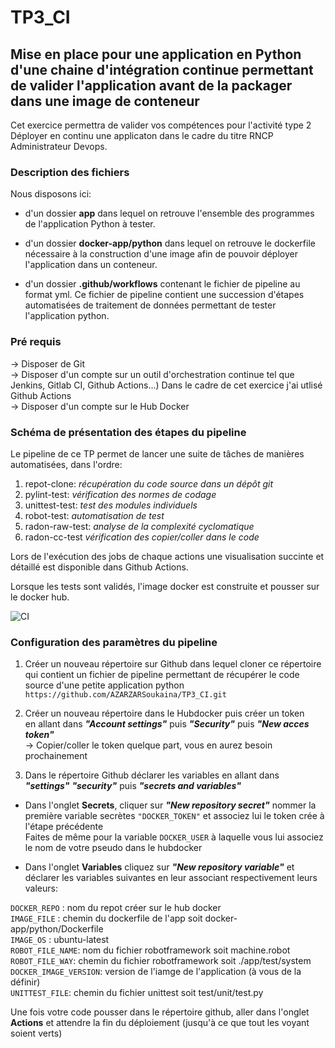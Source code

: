 # TP3_CI
## Mise en place pour une application en Python d'une chaine d'intégration continue permettant de valider l'application avant de la packager dans une image de conteneur
Cet exercice permettra de valider vos compétences pour l'activité type 2 Déployer en continu une applicaton dans le cadre du titre RNCP Administrateur Devops.

### Description des fichiers 
Nous disposons ici: 

* d'un dossier **app** dans lequel on retrouve l'ensemble des programmes de l'application Python à tester. 

* d'un dossier **docker-app/python** dans lequel on retrouve le dockerfile nécessaire à la construction d'une image afin de pouvoir déployer l'application dans un conteneur. 

* d'un dossier **.github/workflows** contenant le fichier de pipeline au format yml. Ce fichier de pipeline contient une succession d'étapes automatisées de traitement de données permettant de tester l'application python.

### Pré requis 
-> Disposer de Git  
-> Disposer d'un compte sur un outil d'orchestration continue tel que Jenkins, Gitlab CI, Github Actions...) Dans le cadre de cet exercice j'ai utlisé Github Actions    
-> Disposer d'un compte sur le Hub Docker  

### Schéma de présentation des étapes du pipeline 
Le pipeline de ce TP permet de lancer une suite de tâches de manières automatisées, dans l'ordre:  
1. repot-clone: *récupération du code source dans un dépôt git*
2. pylint-test: *vérification des normes de codage*  
3. unittest-test: *test des modules individuels*  
4. robot-test: *automatisation de test*
5. radon-raw-test: *analyse de la complexité cyclomatique*
6. radon-cc-test *vérification des copier/coller dans le code*

Lors de l'exécution des jobs de chaque actions une visualisation succinte et détaillé est disponible dans Github Actions.  

Lorsque les tests sont validés, l'image docker est construite et pousser sur le docker hub.  

![CI](https://github.com/AZARZARSoukaina/TP3_CI/assets/105217130/6b15bc63-76e5-49a4-8562-f528d3696408)

### Configuration des paramètres du pipeline
1. Créer un nouveau répertoire sur Github dans lequel cloner ce répertoire
qui contient un fichier de pipeline permettant de récupérer le code source
d'une petite application python  
`https://github.com/AZARZARSoukaina/TP3_CI.git`

3. Créer un nouveau répertoire dans le Hubdocker puis créer un token   
en allant dans ***"Account settings"*** puis ***"Security"*** puis ***"New acces token"***   
-> Copier/coller le token quelque part, vous en aurez besoin prochainement   

4. Dans le répertoire Github déclarer les variables en allant dans ***"settings"*** ***"security"*** puis ***"secrets and variables"***
   
- Dans l'onglet **Secrets**, cliquer sur ***"New repository secret"*** nommer la première variable secrètes `"DOCKER_TOKEN"` et associez lui le token crée à l'étape précédente   
Faites de même pour la variable `DOCKER_USER` à laquelle vous lui associez le nom de votre pseudo dans le hubdocker     

- Dans l'onglet **Variables** cliquez sur ***"New repository variable"*** et déclarer les variables suivantes en leur associant respectivement leurs valeurs:   

`DOCKER_REPO` : nom du repot créer sur le hub docker  
`IMAGE_FILE` : chemin du dockerfile de l'app soit docker-app/python/Dockerfile  
`IMAGE_OS` : ubuntu-latest  
`ROBOT_FILE_NAME`: nom du fichier robotframework soit machine.robot  
`ROBOT_FILE_WAY`: chemin du fichier robotframework soit ./app/test/system  
`DOCKER_IMAGE_VERSION`: version de l'iamge de l'application (à vous de la définir)  
`UNITTEST_FILE`: chemin du fichier unittest soit test/unit/test.py 

Une fois votre code pousser dans le répertoire github, aller dans l'onglet **Actions** et attendre la fin du déploiement (jusqu'à ce que tout les voyant soient verts)


